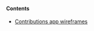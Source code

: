 #### Contents

- [Contributions app wireframes](https://github.com/WorldHistoricalGazetteer/docs/blob/master/validator.md)
